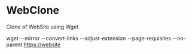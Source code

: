 # WebClone
Clone of WebSite using Wget 

wget --mirror --convert-links --adjust-extension --page-requisites --no-parent   <https://website>

